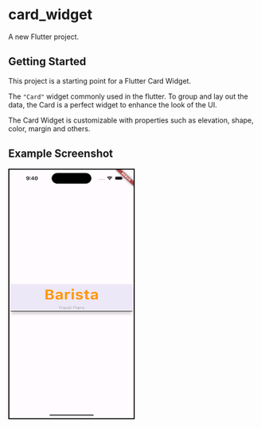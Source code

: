 # card_widget

A new Flutter project.

## Getting Started

This project is a starting point for a Flutter Card Widget.

The `"Card"` widget commonly used in the flutter.
To group and lay out the data, the Card is a perfect widget to enhance the look of the UI.

The Card Widget is customizable with properties such as elevation, shape, color, margin and others.

## Example Screenshot 


<img src="./assets/card_example.png" alt="Alt Text" width="250" height="500" style="border: 2px solid black">
<br>
